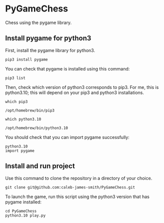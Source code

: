 # PyGameChess
Chess using the pygame library.


## Install pygame for python3

First, install the pygame library for python3.
```
pip3 install pygame
```
You can check that pygame is installed using this command:
```
pip3 list
```

Then, check which version of python3 corresponds to pip3.
For me, this is python3.10; this will depend on your pip3 and python3 installations.
```
which pip3

/opt/homebrew/bin/pip3

which python3.10

/opt/homebrew/bin/python3.10
```

You should check that you can import pygame successfully:
```
python3.10
import pygame
```

## Install and run project

Use this command to clone the repository in a directory of your choice.
```
git clone git@github.com:caleb-james-smith/PyGameChess.git
```

To launch the game, run this script using the python3 version that has pygame installed:
```
cd PyGameChess 
python3.10 play.py
```
